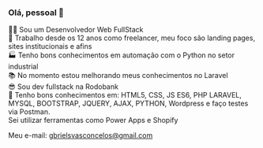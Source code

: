 ### Olá, pessoal 👋
👩‍💻 Sou um Desenvolvedor Web FullStack </br>
💪 Trabalho desde os 12 anos como freelancer, meu foco são landing pages, sites institucionais e afins</br>
🏭 Tenho bons conhecimentos em automação com o Python no setor industrial</br>
📚 No momento estou melhorando meus conhecimentos no Laravel</br>
😎 Sou dev fullstack na Rodobank</br>
🧠 Tenho bons conhecimentos em: HTML5, CSS, JS ES6, PHP LARAVEL, MYSQL, BOOTSTRAP, JQUERY, AJAX, PYTHON, Wordpress e faço testes via Postman.</br>
Sei utilizar ferramentas como Power Apps e Shopify</br>

Meu e-mail: gbrielsvasconcelos@gmail.com

